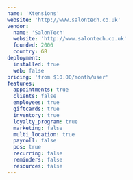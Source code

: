 ```yaml
---
name: 'Xtensions'
website: 'http://www.salontech.co.uk'
vendor:
  name: 'SalonTech'
  website: 'http://www.salontech.co.uk'
  founded: 2006
  country: GB
deployment:
  installed: true
  web: false
pricing: 'from $10.00/month/user'
features:
  appointments: true
  clients: false
  employees: true
  giftcards: true
  inventory: true
  loyalty_program: true
  marketing: false
  multi_location: true
  payroll: false
  pos: true
  recurring: false
  reminders: false
  resources: false
---
```


